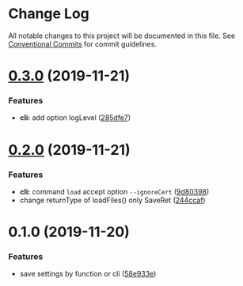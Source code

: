 # Change Log

All notable changes to this project will be documented in this file.
See [Conventional Commits](https://conventionalcommits.org) for commit guidelines.

# [0.3.0](https://github.com/waitingsong/gitlab-var-helper/compare/v0.2.0...v0.3.0) (2019-11-21)


### Features

* **cli:** add option logLevel ([285dfe7](https://github.com/waitingsong/gitlab-var-helper/commit/285dfe7c3a0ae1005e2a2de257fa60f43d0d6725))





# [0.2.0](https://github.com/waitingsong/gitlab-var-helper/compare/v0.1.0...v0.2.0) (2019-11-21)


### Features

* **cli:** command `load` accept option `--ignoreCert` ([9d80398](https://github.com/waitingsong/gitlab-var-helper/commit/9d803981c5af6dc30cca909810bdcde6885a7cc0))
* change returnType of loadFiles() only SaveRet ([244ccaf](https://github.com/waitingsong/gitlab-var-helper/commit/244ccaf5777bdc0123b3c0ac3eea1231c4b9b30d))





# 0.1.0 (2019-11-20)


### Features

* save settings by function or cli ([58e933e](https://github.com/waitingsong/gitlab-var-helper/commit/58e933e72d072c8610ded219e202f11e8b5140a1))

